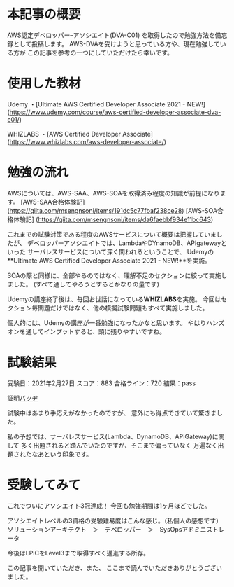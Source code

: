 <!--
title:   【合格体験記】AWS認定デベロッパー–アソシエイト(DVA-C01)
tags:    AWS,AWS認定試験,初心者,資格
id:      ff4c478c1b10c34577d9
private: false
-->
# 本記事の概要
AWS認定デベロッパー–アソシエイト(DVA-C01) を取得したので勉強方法を備忘録として投稿します。
AWS-DVAを受けようと思っている方や、現在勉強している方が
この記事を参考の一つにしていただけたら幸いです。

# 使用した教材
Udemy
・[Ultimate AWS Certified Developer Associate 2021 - NEW!] (https://www.udemy.com/course/aws-certified-developer-associate-dva-c01/)

WHIZLABS
・[AWS Certified Developer Associate] (https://www.whizlabs.com/aws-developer-associate/)

# 勉強の流れ
AWSについては、AWS-SAA、AWS-SOAを取得済み程度の知識が前提になります。
[AWS-SAA合格体験記] (https://qiita.com/msengnsoni/items/191dc5c77fbaf238ce28)
[AWS-SOA合格体験記] (https://qiita.com/msengnsoni/items/da6faebbf934e11bc643)

これまでの試験対策である程度のAWSサービスについて概要は把握していましたが、
デベロッパーアソシエイトでは、LambdaやDYnamoDB、APIgatewayといった
サーバレスサービスについて深く問われるということで、
Udemyの**Ultimate AWS Certified Developer Associate 2021 - NEW!**を実施。

SOAの際と同様に、全部やるのではなく、理解不足のセクションに絞って実施しました。
(すべて通してやろうとするとかなりの量です)

Udemyの講座終了後は、毎回お世話になっている**WHIZLABS**を実施。
今回はセクション毎問題だけではなく、他の模擬試験問題もすべて実施しました。

個人的には、Udemyの講座が一番勉強になったかなと思います。
やはりハンズオンを通してインプットすると、頭に残りやすいですね。

# 試験結果

受験日：2021年2月27日
スコア：883
合格ライン：720
結果：pass

[証明バッヂ](https://www.credly.com/badges/44823518-5c82-4627-99db-ed3e8a4a5320/public_url)

試験中はあまり手応えがなかったのですが、
意外にも得点できていて驚きました。

私の予想では、サーバレスサービス(Lambda、DynamoDB、APIGateway)に関して
多く出題されると踏んでいたのですが、そこまで偏っていなく
万遍なく出題されたなあという印象です。




# 受験してみて
これでついにアソシエイト3冠達成！
今回も勉強期間は1ヶ月ほどでした。

アソシエイトレベルの3資格の受験難易度はこんな感じ。（私個人の感想です）
ソリューションアーキテクト　＞　デベロッパー　＞　SysOpsアドミニストレータ



今後はLPICをLevel3まで取得すべく邁進する所存。


この記事を開いていただき、また、
ここまで読んでいただきありがとうございました。